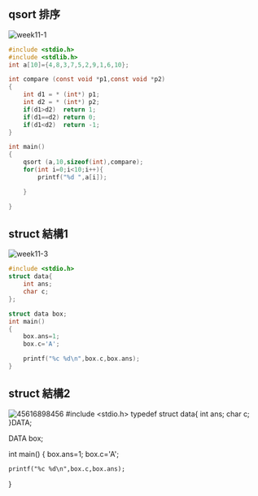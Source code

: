 ## qsort 排序
![week11-1](https://user-images.githubusercontent.com/79676845/117389205-96dede00-af1e-11eb-83c1-4d006ee6ed94.png)

```c
#include <stdio.h>
#include <stdlib.h>
int a[10]={4,8,3,7,5,2,9,1,6,10};

int compare (const void *p1,const void *p2)
{
    int d1 = * (int*) p1;
    int d2 = * (int*) p2;
    if(d1>d2)  return 1;
    if(d1==d2) return 0;
    if(d1<d2)  return -1;
}

int main()
{
    qsort (a,10,sizeof(int),compare);
    for(int i=0;i<10;i++){
        printf("%d ",a[i]);

    }

}
```

## struct 結構1
![week11-3](https://user-images.githubusercontent.com/79676845/117391028-c2af9300-af21-11eb-9f84-f1ddc080fb10.png)
```c
#include <stdio.h>
struct data{
    int ans;
    char c;
};

struct data box;
int main()
{
    box.ans=1;
    box.c='A';

    printf("%c %d\n",box.c,box.ans);
}
```

## struct 結構2
![45616898456](https://user-images.githubusercontent.com/79676845/117391574-c4c62180-af22-11eb-9827-ac57743ad045.jpg)
#include <stdio.h>
typedef struct data{
    int ans;
    char c;
}DATA;

DATA box;

int main()
{
    box.ans=1;
    box.c='A';

    printf("%c %d\n",box.c,box.ans);
}
